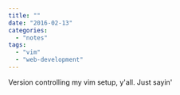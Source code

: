 ```yaml
---
title: ""
date: "2016-02-13"
categories: 
  - "notes"
tags: 
  - "vim"
  - "web-development"
---
```


Version controlling my vim setup, y'all. Just sayin'
